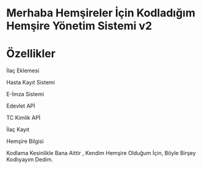 # Merhaba Hemşireler İçin Kodladığım Hemşire Yönetim Sistemi v2
# Özellikler

<span>İlaç Eklemesi
  
<span>Hasta Kayıt Sistemi
  
<span>E-İmza Sistemi 
  
<span>Edevlet APİ
  
<span>TC Kimlik APİ
  
<span>İlaç Kayıt
  
<span>Hemşire Bilgisi

<span>Kodlama Kesinlikle Bana Aittir , Kendim Hemşire Olduğum İçin, Böyle Birşey Kodlıyayım Dedim.
